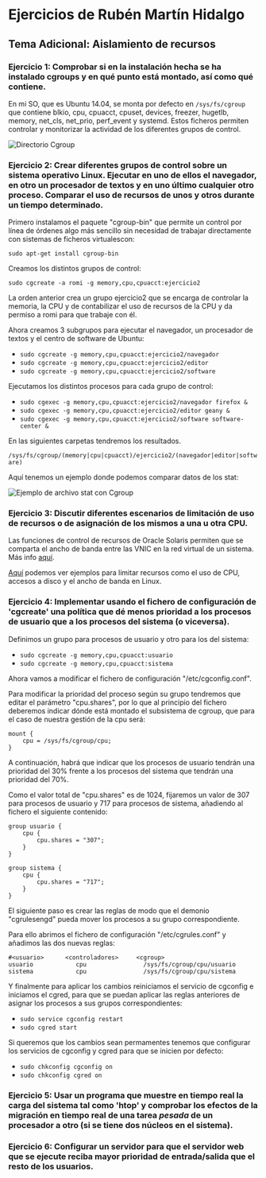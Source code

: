 # Ejercicios de Rubén Martín Hidalgo
## Tema Adicional: Aislamiento de recursos
### Ejercicio 1: Comprobar si en la instalación hecha se ha instalado cgroups y en qué punto está montado, así como qué contiene.

En mi SO, que es Ubuntu 14.04, se monta por defecto en `/sys/fs/cgroup` que contiene blkio, cpu, cpuacct, cpuset, devices, freezer, hugetlb, memory, net_cls, net_prio, perf_event y systemd. Estos ficheros permiten controlar y monitorizar la actividad de los diferentes grupos de control. 

![Directorio Cgroup](https://www.dropbox.com/s/91tbc57j204ktok/lsCgroup.PNG?dl=1)

### Ejercicio 2: Crear diferentes grupos de control sobre un sistema operativo Linux. Ejecutar en uno de ellos el navegador, en otro un procesador de textos y en uno último cualquier otro proceso. Comparar el uso de recursos de unos y otros durante un tiempo determinado.

Primero instalamos el paquete "cgroup-bin" que permite un control por línea de órdenes algo más sencillo sin necesidad de trabajar directamente con sistemas de ficheros virtualescon:

 `sudo apt-get install cgroup-bin`

Creamos los distintos grupos de control: 

 `sudo cgcreate -a romi -g memory,cpu,cpuacct:ejercicio2`

La orden anterior crea un grupo ejercicio2 que se encarga de controlar la memoria, la CPU y de contabilizar el uso de recursos de la CPU y da permiso a romi para que trabaje con él. 

Ahora creamos 3 subgrupos para  ejecutar  el  navegador,  un  procesador  de  textos  y  el centro de software de Ubuntu:

- `sudo cgcreate -g memory,cpu,cpuacct:ejercicio2/navegador`
- `sudo cgcreate -g memory,cpu,cpuacct:ejercicio2/editor`
- `sudo cgcreate -g memory,cpu,cpuacct:ejercicio2/software`
 
Ejecutamos los distintos procesos para cada grupo de control:

- `sudo cgexec -g memory,cpu,cpuacct:ejercicio2/navegador firefox &`
- `sudo cgexec -g memory,cpu,cpuacct:ejercicio2/editor geany &`
- `sudo cgexec -g memory,cpu,cpuacct:ejercicio2/software software-center &`

En las siguientes carpetas tendremos los resultados.
 
 `/sys/fs/cgroup/(memory|cpu|cpuacct)/ejercicio2/(navegador|editor|software)`

Aquí tenemos un ejemplo donde podemos comparar datos de los stat:

![Ejemplo de archivo stat con Cgroup](https://www.dropbox.com/s/bkn7tzkx55ku0q5/statCGROUP.png?dl=1)

### Ejercicio 3: Discutir diferentes escenarios de limitación de uso de recursos o de asignación de los mismos a una u otra CPU.

Las funciones de control de recursos de Oracle Solaris permiten que se comparta el ancho de banda entre las VNIC en la red virtual de un sistema. Más info [aquí](http://docs.oracle.com/cd/E26921_01/html/E25833/gewag.html).

[Aquí](http://es.ccm.net/faq/3155-limitar-los-recursos) podemos ver ejemplos para limitar recursos como el uso de CPU, accesos a disco y el ancho de banda en Linux.

### Ejercicio 4: Implementar usando el fichero de configuración de 'cgcreate' una política que dé menos prioridad a los procesos de usuario que a los procesos del sistema (o viceversa). 

Definimos un grupo para procesos de usuario y otro para los del sistema:

- `sudo cgcreate -g memory,cpu,cpuacct:usuario`
- `sudo cgcreate -g memory,cpu,cpuacct:sistema`

Ahora vamos a modificar el fichero de configuración "/etc/cgconfig.conf".

Para modificar la  prioridad del proceso según su grupo tendremos que editar el parámetro "cpu.shares", por lo que al principio del fichero deberemos indicar dónde está montado el subsistema de cgroup, que para el caso de nuestra gestión de la cpu será:

```
mount {
	cpu = /sys/fs/cgroup/cpu;
}
```

A continuación, habrá que indicar que los procesos de usuario tendrán una prioridad del 30% frente a los procesos del sistema que tendrán una prioridad del 70%. 

Como el valor total de "cpu.shares" es de 1024, fijaremos un valor de 307 para procesos de usuario y 717 para procesos de sistema, añadiendo al fichero el siguiente contenido: 

```
group usuario { 
    cpu {        
		cpu.shares = "307"; 
    } 
} 
 
group sistema { 
    cpu { 
        cpu.shares = "717"; 
    } 
} 
```

El siguiente paso es crear las reglas de modo que el demonio "cgrulesengd" pueda mover los procesos a su grupo correspondiente. 

Para ello abrimos el fichero de configuración "/etc/cgrules.conf" y añadimos las dos nuevas reglas:

```
#<usuario>      <controladores>     <cgroup>    
usuario            cpu                /sys/fs/cgroup/cpu/usuario    
sistema            cpu                /sys/fs/cgroup/cpu/sistema   
```
 
Y finalmente para aplicar los cambios reiniciamos el servicio de cgconfig e iniciamos el cgred, para que se puedan aplicar las reglas anteriores de asignar los procesos a sus grupos correspondientes:
 
- `sudo service cgconfig restart`
- `sudo cgred start`
 
Si queremos que los cambios sean permamentes tenemos que configurar los servicios de cgconfig y cgred para que se inicien por defecto:
 
- `sudo chkconfig cgconfig on`
- `sudo chkconfig cgred on`

### Ejercicio 5: Usar un programa que muestre en tiempo real la carga del sistema tal como 'htop' y comprobar los efectos de la migración en tiempo real de una tarea *pesada* de un procesador a otro (si se tiene dos núcleos en el sistema). 

### Ejercicio 6: Configurar un servidor para que el servidor web que se ejecute reciba mayor prioridad de entrada/salida que el resto de los usuarios.
